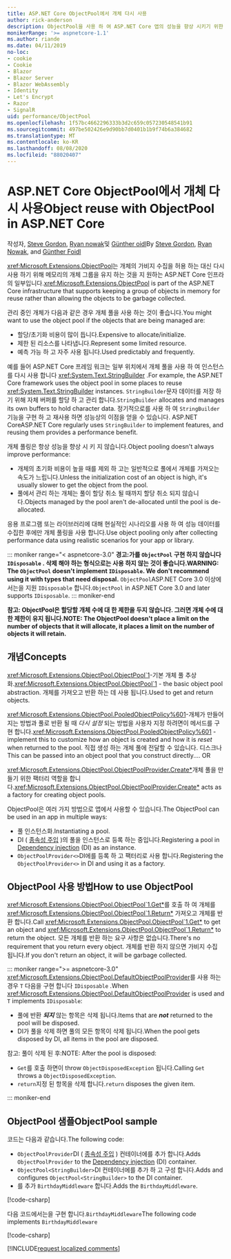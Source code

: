 ```yaml
---
title: ASP.NET Core ObjectPool에서 개체 다시 사용
author: rick-anderson
description: ObjectPool을 사용 하 여 ASP.NET Core 앱의 성능을 향상 시키기 위한 팁입니다.
monikerRange: '>= aspnetcore-1.1'
ms.author: riande
ms.date: 04/11/2019
no-loc:
- cookie
- Cookie
- Blazor
- Blazor Server
- Blazor WebAssembly
- Identity
- Let's Encrypt
- Razor
- SignalR
uid: performance/ObjectPool
ms.openlocfilehash: 1f57bc4662296333b3d2c659c057230548541b91
ms.sourcegitcommit: 497be502426e9d90bb7d0401b1b9f74b6a384682
ms.translationtype: MT
ms.contentlocale: ko-KR
ms.lasthandoff: 08/08/2020
ms.locfileid: "88020407"
---
```

# <a name="object-reuse-with-objectpool-in-aspnet-core"></a><span data-ttu-id="35b9c-103">ASP.NET Core ObjectPool에서 개체 다시 사용</span><span class="sxs-lookup"><span data-stu-id="35b9c-103">Object reuse with ObjectPool in ASP.NET Core</span></span>

<span data-ttu-id="35b9c-104">작성자, [Steve Gordon](https://twitter.com/stevejgordon), [Ryan nowak](https://github.com/rynowak)및 [Günther oidl](https://github.com/gfoidl)</span><span class="sxs-lookup"><span data-stu-id="35b9c-104">By [Steve Gordon](https://twitter.com/stevejgordon), [Ryan Nowak](https://github.com/rynowak), and [Günther Foidl](https://github.com/gfoidl)</span></span>

<span data-ttu-id="35b9c-105"><xref:Microsoft.Extensions.ObjectPool>는 개체의 가비지 수집을 허용 하는 대신 다시 사용 하기 위해 메모리의 개체 그룹을 유지 하는 것을 지 원하는 ASP.NET Core 인프라의 일부입니다.</span><span class="sxs-lookup"><span data-stu-id="35b9c-105"><xref:Microsoft.Extensions.ObjectPool> is part of the ASP.NET Core infrastructure that supports keeping a group of objects in memory for reuse rather than allowing the objects to be garbage collected.</span></span>

<span data-ttu-id="35b9c-106">관리 중인 개체가 다음과 같은 경우 개체 풀을 사용 하는 것이 좋습니다.</span><span class="sxs-lookup"><span data-stu-id="35b9c-106">You might want to use the object pool if the objects that are being managed are:</span></span>

- <span data-ttu-id="35b9c-107">할당/초기화 비용이 많이 듭니다.</span><span class="sxs-lookup"><span data-stu-id="35b9c-107">Expensive to allocate/initialize.</span></span>
- <span data-ttu-id="35b9c-108">제한 된 리소스를 나타냅니다.</span><span class="sxs-lookup"><span data-stu-id="35b9c-108">Represent some limited resource.</span></span>
- <span data-ttu-id="35b9c-109">예측 가능 하 고 자주 사용 됩니다.</span><span class="sxs-lookup"><span data-stu-id="35b9c-109">Used predictably and frequently.</span></span>

<span data-ttu-id="35b9c-110">예를 들어 ASP.NET Core 프레임 워크는 일부 위치에서 개체 풀을 사용 하 여 인스턴스를 다시 사용 합니다 <xref:System.Text.StringBuilder> .</span><span class="sxs-lookup"><span data-stu-id="35b9c-110">For example, the ASP.NET Core framework uses the object pool in some places to reuse <xref:System.Text.StringBuilder> instances.</span></span> <span data-ttu-id="35b9c-111">`StringBuilder`문자 데이터를 저장 하기 위해 자체 버퍼를 할당 하 고 관리 합니다.</span><span class="sxs-lookup"><span data-stu-id="35b9c-111">`StringBuilder` allocates and manages its own buffers to hold character data.</span></span> <span data-ttu-id="35b9c-112">정기적으로를 사용 하 여 `StringBuilder` 기능을 구현 하 고 재사용 하면 성능상의 이점을 얻을 수 있습니다. ASP.NET Core</span><span class="sxs-lookup"><span data-stu-id="35b9c-112">ASP.NET Core regularly uses `StringBuilder` to implement features, and reusing them provides a performance benefit.</span></span>

<span data-ttu-id="35b9c-113">개체 풀링은 항상 성능을 향상 시 키 지 않습니다.</span><span class="sxs-lookup"><span data-stu-id="35b9c-113">Object pooling doesn't always improve performance:</span></span>

- <span data-ttu-id="35b9c-114">개체의 초기화 비용이 높을 때를 제외 하 고는 일반적으로 풀에서 개체를 가져오는 속도가 느립니다.</span><span class="sxs-lookup"><span data-stu-id="35b9c-114">Unless the initialization cost of an object is high, it's usually slower to get the object from the pool.</span></span>
- <span data-ttu-id="35b9c-115">풀에서 관리 하는 개체는 풀이 할당 취소 될 때까지 할당 취소 되지 않습니다.</span><span class="sxs-lookup"><span data-stu-id="35b9c-115">Objects managed by the pool aren't de-allocated until the pool is de-allocated.</span></span>

<span data-ttu-id="35b9c-116">응용 프로그램 또는 라이브러리에 대해 현실적인 시나리오를 사용 하 여 성능 데이터를 수집한 후에만 개체 풀링을 사용 합니다.</span><span class="sxs-lookup"><span data-stu-id="35b9c-116">Use object pooling only after collecting performance data using realistic scenarios for your app or library.</span></span>

::: moniker range="< aspnetcore-3.0"
<span data-ttu-id="35b9c-117">**경고:가를 `ObjectPool` 구현 하지 않습니다 `IDisposable` . 삭제 해야 하는 형식으로는 사용 하지 않는 것이 좋습니다.**</span><span class="sxs-lookup"><span data-stu-id="35b9c-117">**WARNING: The `ObjectPool` doesn't implement `IDisposable`. We don't recommend using it with types that need disposal.**</span></span> <span data-ttu-id="35b9c-118">`ObjectPool`ASP.NET Core 3.0 이상에서는을 지원 `IDisposable` 합니다.</span><span class="sxs-lookup"><span data-stu-id="35b9c-118">`ObjectPool` in ASP.NET Core 3.0 and later supports `IDisposable`.</span></span>
::: moniker-end

<span data-ttu-id="35b9c-119">**참고: ObjectPool은 할당할 개체 수에 대 한 제한을 두지 않습니다. 그러면 개체 수에 대 한 제한이 유지 됩니다.**</span><span class="sxs-lookup"><span data-stu-id="35b9c-119">**NOTE: The ObjectPool doesn't place a limit on the number of objects that it will allocate, it places a limit on the number of objects it will retain.**</span></span>

## <a name="concepts"></a><span data-ttu-id="35b9c-120">개념</span><span class="sxs-lookup"><span data-stu-id="35b9c-120">Concepts</span></span>

<span data-ttu-id="35b9c-121"><xref:Microsoft.Extensions.ObjectPool.ObjectPool`1>-기본 개체 풀 추상화.</span><span class="sxs-lookup"><span data-stu-id="35b9c-121"><xref:Microsoft.Extensions.ObjectPool.ObjectPool`1> - the basic object pool abstraction.</span></span> <span data-ttu-id="35b9c-122">개체를 가져오고 반환 하는 데 사용 됩니다.</span><span class="sxs-lookup"><span data-stu-id="35b9c-122">Used to get and return objects.</span></span>

<span data-ttu-id="35b9c-123"><xref:Microsoft.Extensions.ObjectPool.PooledObjectPolicy%601>-개체가 만들어지는 방법과 풀로 반환 될 때 *다시 설정* 되는 방법을 사용자 지정 하려면이 메서드를 구현 합니다.</span><span class="sxs-lookup"><span data-stu-id="35b9c-123"><xref:Microsoft.Extensions.ObjectPool.PooledObjectPolicy%601> - implement this to customize how an object is created and how it is *reset* when returned to the pool.</span></span> <span data-ttu-id="35b9c-124">직접 생성 하는 개체 풀에 전달할 수 있습니다. 디스크나</span><span class="sxs-lookup"><span data-stu-id="35b9c-124">This can be passed into an object pool that you construct directly.... OR</span></span>

<span data-ttu-id="35b9c-125"><xref:Microsoft.Extensions.ObjectPool.ObjectPoolProvider.Create*>개체 풀을 만들기 위한 팩터리 역할을 합니다.</span><span class="sxs-lookup"><span data-stu-id="35b9c-125"><xref:Microsoft.Extensions.ObjectPool.ObjectPoolProvider.Create*> acts as a factory for creating object pools.</span></span>
<!-- REview, there is no ObjectPoolProvider<T> -->

<span data-ttu-id="35b9c-126">ObjectPool은 여러 가지 방법으로 앱에서 사용할 수 있습니다.</span><span class="sxs-lookup"><span data-stu-id="35b9c-126">The ObjectPool can be used in an app in multiple ways:</span></span>

* <span data-ttu-id="35b9c-127">풀 인스턴스화.</span><span class="sxs-lookup"><span data-stu-id="35b9c-127">Instantiating a pool.</span></span>
* <span data-ttu-id="35b9c-128">DI ( [종속성 주입](xref:fundamentals/dependency-injection) )의 풀을 인스턴스로 등록 하는 중입니다.</span><span class="sxs-lookup"><span data-stu-id="35b9c-128">Registering a pool in [Dependency injection](xref:fundamentals/dependency-injection) (DI) as an instance.</span></span>
* <span data-ttu-id="35b9c-129">`ObjectPoolProvider<>`DI에를 등록 하 고 팩터리로 사용 합니다.</span><span class="sxs-lookup"><span data-stu-id="35b9c-129">Registering the `ObjectPoolProvider<>` in DI and using it as a factory.</span></span>

## <a name="how-to-use-objectpool"></a><span data-ttu-id="35b9c-130">ObjectPool 사용 방법</span><span class="sxs-lookup"><span data-stu-id="35b9c-130">How to use ObjectPool</span></span>

<span data-ttu-id="35b9c-131"><xref:Microsoft.Extensions.ObjectPool.ObjectPool`1.Get*>를 호출 하 여 개체를 <xref:Microsoft.Extensions.ObjectPool.ObjectPool`1.Return*> 가져오고 개체를 반환 합니다.</span><span class="sxs-lookup"><span data-stu-id="35b9c-131">Call <xref:Microsoft.Extensions.ObjectPool.ObjectPool`1.Get*> to get an object and <xref:Microsoft.Extensions.ObjectPool.ObjectPool`1.Return*> to return the object.</span></span>  <span data-ttu-id="35b9c-132">모든 개체를 반환 하는 요구 사항은 없습니다.</span><span class="sxs-lookup"><span data-stu-id="35b9c-132">There's no requirement that you return every object.</span></span> <span data-ttu-id="35b9c-133">개체를 반환 하지 않으면 가비지 수집 됩니다.</span><span class="sxs-lookup"><span data-stu-id="35b9c-133">If you don't return an object, it will be garbage collected.</span></span>

::: moniker range=">= aspnetcore-3.0"
<span data-ttu-id="35b9c-134"><xref:Microsoft.Extensions.ObjectPool.DefaultObjectPoolProvider>를 사용 하는 경우 `T` 다음을 구현 합니다 `IDisposable` .</span><span class="sxs-lookup"><span data-stu-id="35b9c-134">When <xref:Microsoft.Extensions.ObjectPool.DefaultObjectPoolProvider> is used and `T` implements `IDisposable`:</span></span>

* <span data-ttu-id="35b9c-135">풀에 반환 ***되지*** 않는 항목은 삭제 됩니다.</span><span class="sxs-lookup"><span data-stu-id="35b9c-135">Items that are ***not*** returned to the pool will be disposed.</span></span>
* <span data-ttu-id="35b9c-136">DI가 풀을 삭제 하면 풀의 모든 항목이 삭제 됩니다.</span><span class="sxs-lookup"><span data-stu-id="35b9c-136">When the pool gets disposed by DI, all items in the pool are disposed.</span></span>

<span data-ttu-id="35b9c-137">참고: 풀이 삭제 된 후:</span><span class="sxs-lookup"><span data-stu-id="35b9c-137">NOTE: After the pool is disposed:</span></span>

* <span data-ttu-id="35b9c-138">`Get`를 호출 하면이 throw `ObjectDisposedException` 됩니다.</span><span class="sxs-lookup"><span data-stu-id="35b9c-138">Calling `Get` throws a `ObjectDisposedException`.</span></span>
* <span data-ttu-id="35b9c-139">`return`지정 된 항목을 삭제 합니다.</span><span class="sxs-lookup"><span data-stu-id="35b9c-139">`return` disposes the given item.</span></span>

::: moniker-end

## <a name="objectpool-sample"></a><span data-ttu-id="35b9c-140">ObjectPool 샘플</span><span class="sxs-lookup"><span data-stu-id="35b9c-140">ObjectPool sample</span></span>

<span data-ttu-id="35b9c-141">코드는 다음과 같습니다.</span><span class="sxs-lookup"><span data-stu-id="35b9c-141">The following code:</span></span>

* <span data-ttu-id="35b9c-142">`ObjectPoolProvider`DI ( [종속성 주입](xref:fundamentals/dependency-injection) ) 컨테이너에를 추가 합니다.</span><span class="sxs-lookup"><span data-stu-id="35b9c-142">Adds `ObjectPoolProvider` to the [Dependency injection](xref:fundamentals/dependency-injection) (DI) container.</span></span>
* <span data-ttu-id="35b9c-143">`ObjectPool<StringBuilder>`DI 컨테이너에를 추가 하 고 구성 합니다.</span><span class="sxs-lookup"><span data-stu-id="35b9c-143">Adds and configures `ObjectPool<StringBuilder>` to the DI container.</span></span>
* <span data-ttu-id="35b9c-144">를 추가 `BirthdayMiddleware` 합니다.</span><span class="sxs-lookup"><span data-stu-id="35b9c-144">Adds the `BirthdayMiddleware`.</span></span>

[!code-csharp[](ObjectPool/ObjectPoolSample/Startup.cs?name=snippet)]

<span data-ttu-id="35b9c-145">다음 코드에서는을 구현 합니다.`BirthdayMiddleware`</span><span class="sxs-lookup"><span data-stu-id="35b9c-145">The following code implements `BirthdayMiddleware`</span></span>

[!code-csharp[](ObjectPool/ObjectPoolSample/BirthdayMiddleware.cs?name=snippet)]

[!INCLUDE[request localized comments](~/includes/code-comments-loc.md)]
